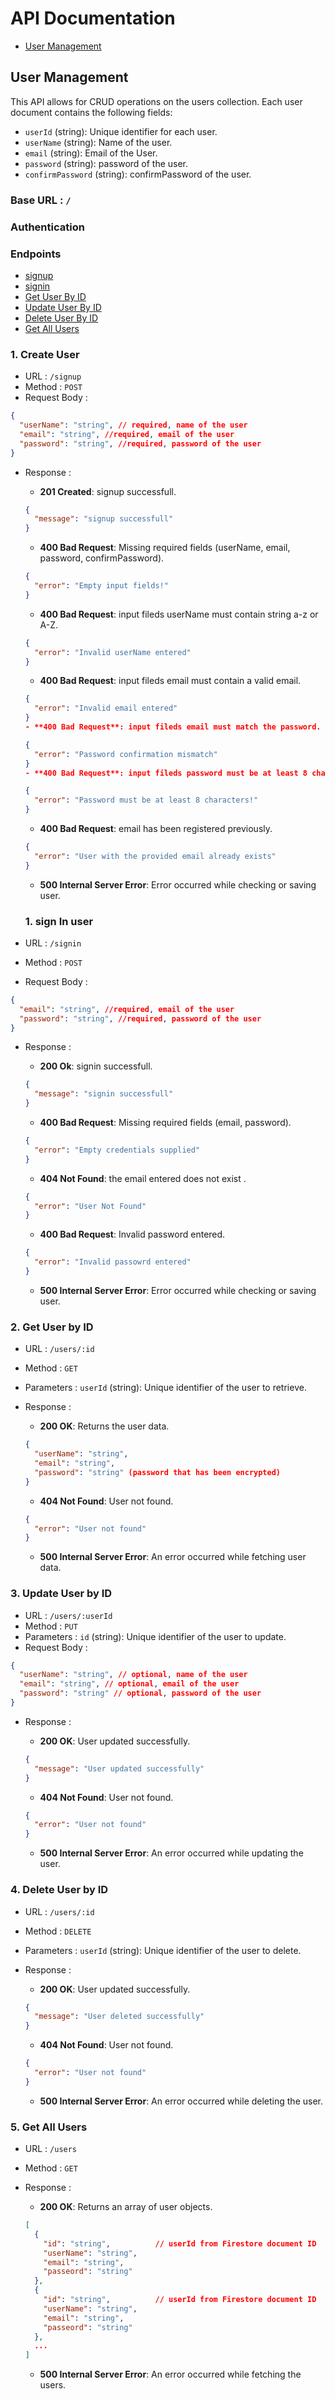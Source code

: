 # API Documentation

- [User Management](#user-management)

## User Management

This API allows for CRUD operations on the users collection. Each user document contains the following fields:

- `userId` (string): Unique identifier for each user.
- `userName` (string): Name of the user.
- `email` (string): Email of the User.
- `password` (string): password of the user.
- `confirmPassword` (string): confirmPassword of the user.

### Base URL : `/`

### Authentication


### Endpoints

- [signup](#1-sign-up)
- [signin](#-sign-in)
- [Get User By ID](#2-get-user-by-id)
- [Update User By ID](#3-update-user-by-id)
- [Delete User By ID](#4-delete-user-by-id)
- [Get All Users](#5-get-all-users)

### 1. Create User

- URL : `/signup`
- Method : `POST`
- Request Body :

```json
{
  "userName": "string", // required, name of the user
  "email": "string", //required, email of the user
  "password": "string", //required, password of the user
}
```

- Response :

  - **201 Created**: signup successfull.

  ```json
  {
    "message": "signup successfull"
  }
  ```

  - **400 Bad Request**: Missing required fields (userName, email, password, confirmPassword).

  ```json
  {
    "error": "Empty input fields!"
  }
  ```

  - **400 Bad Request**: input fileds userName must contain string a-z or A-Z.

  ```json
  {
    "error": "Invalid userName entered"
  }
  ```
  - **400 Bad Request**: input fileds email must contain a valid email.

  ```json
  {
    "error": "Invalid email entered"
  }
  - **400 Bad Request**: input fileds email must match the password.
  ```

  ```json
  {
    "error": "Password confirmation mismatch"
  }
  - **400 Bad Request**: input fileds password must be at least 8 characters.
  ```

  ```json
  {
    "error": "Password must be at least 8 characters!"
  }
  ```
  - **400 Bad Request**: email has been registered previously.

  ```json
  {
    "error": "User with the provided email already exists"
  }
  ```

  - **500 Internal Server Error**: Error occurred while checking or saving user.

  ### 1. sign In user

- URL : `/signin`
- Method : `POST`
- Request Body :

```json
{
  "email": "string", //required, email of the user
  "password": "string", //required, password of the user
}
```

- Response :

  - **200 Ok**: signin successfull.

  ```json
  {
    "message": "signin successfull"
  }
  ```

  - **400 Bad Request**: Missing required fields (email, password).

  ```json
  {
    "error": "Empty credentials supplied"
  }
  ```

  - **404 Not Found**: the email entered does not exist .

  ```json
  {
    "error": "User Not Found"
  }
  ```
  - **400 Bad Request**: Invalid password entered.

  ```json
  {
    "error": "Invalid passowrd entered"
  }
  ```

  - **500 Internal Server Error**: Error occurred while checking or saving user.

### 2. Get User by ID

- URL : `/users/:id`
- Method : `GET`
- Parameters : `userId` (string): Unique identifier of the user to retrieve.
- Response :

  - **200 OK**: Returns the user data.

  ```json
  {
    "userName": "string",
    "email": "string",
    "password": "string" (password that has been encrypted)
  }
  ```

  - **404 Not Found**: User not found.

  ```json
  {
    "error": "User not found"
  }
  ```

  - **500 Internal Server Error**: An error occurred while fetching user data.

### 3. Update User by ID

- URL : `/users/:userId`
- Method : `PUT`
- Parameters : `id` (string): Unique identifier of the user to update.
- Request Body :

```json
{
  "userName": "string", // optional, name of the user
  "email": "string", // optional, email of the user
  "password": "string" // optional, password of the user
}
```

- Response :

  - **200 OK**: User updated successfully.

  ```json
  {
    "message": "User updated successfully"
  }
  ```

  - **404 Not Found**: User not found.

  ```json
  {
    "error": "User not found"
  }
  ```

  - **500 Internal Server Error**: An error occurred while updating the user.

### 4. Delete User by ID

- URL : `/users/:id`
- Method : `DELETE`
- Parameters : `userId` (string): Unique identifier of the user to delete.
- Response :

  - **200 OK**: User updated successfully.

  ```json
  {
    "message": "User deleted successfully"
  }
  ```

  - **404 Not Found**: User not found.

  ```json
  {
    "error": "User not found"
  }
  ```

  - **500 Internal Server Error**: An error occurred while deleting the user.

### 5. Get All Users

- URL : `/users`
- Method : `GET`
- Response :

  - **200 OK**: Returns an array of user objects.

  ```json
  [
    {
      "id": "string",          // userId from Firestore document ID
      "userName": "string",
      "email": "string",
      "passeord": "string"
    },
    {
      "id": "string",          // userId from Firestore document ID
      "userName": "string",
      "email": "string",
      "passeord": "string"
    },
    ...
  ]
  ```

  - **500 Internal Server Error**: An error occurred while fetching the users.
